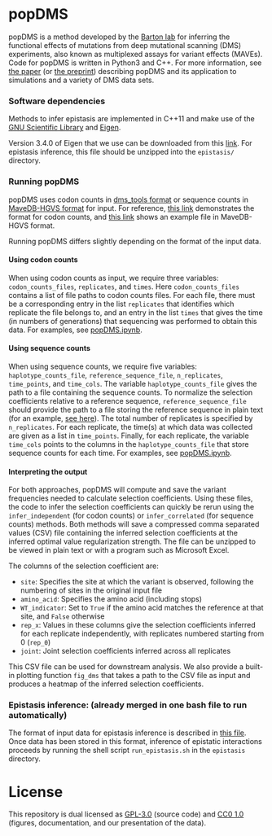 # popDMS

popDMS is a method developed by the [Barton lab](https://bartonlab.github.io) for inferring the functional effects of mutations from deep mutational scanning (DMS) experiments, also known as multiplexed assays for variant effects (MAVEs). Code for popDMS is written in Python3 and C++. For more information, see [the paper](https://doi.org/10.1093/bioinformatics/btae499) (or [the preprint](https://www.biorxiv.org/content/10.1101/2024.01.29.577759v1)) describing popDMS and its application to simulations and a variety of DMS data sets.

### Software dependencies

Methods to infer epistasis are implemented in C++11 and make use of the [GNU Scientific Library](https://www.gnu.org/software/gsl/) and [Eigen](https://eigen.tuxfamily.org/index.php?title=Main_Page).

Version 3.4.0 of Eigen that we use can be downloaded from this [link](https://gitlab.com/libeigen/eigen/-/archive/3.4.0/eigen-3.4.0.zip). For epistasis inference, this file should be unzipped into the `epistasis/` directory.


### Running popDMS

popDMS uses codon counts in [dms_tools format](http://jbloomlab.github.io/dms_tools/fileformats.html#deep-mutational-scanning-counts-file) or sequence counts in [MaveDB-HGVS format](https://www.mavedb.org/docs/mavehgvs/index.html) for input. For reference, [this link](https://github.com/bartonlab/paper-DMS-inference/blob/main/data/raw_data/FP16_DNA_codoncounts.csv) demonstrates the format for codon counts, and [this link](https://github.com/bartonlab/paper-DMS-inference/blob/main/data/raw_data/TpoR_nucleotide_counts.csv) shows an example file in MaveDB-HGVS format. 

Running popDMS differs slightly depending on the format of the input data.

#### Using codon counts

When using codon counts as input, we require three variables: `codon_counts_files`, `replicates`, and `times`. Here `codon_counts_files` contains a list of file paths to codon counts files. For each file, there must be a corresponding entry in the list `replicates` that identifies which replicate the file belongs to, and an entry in the list `times` that gives the time (in numbers of generations) that sequencing was performed to obtain this data. For examples, see [popDMS.ipynb](popDMS.ipynb).

#### Using sequence counts

When using sequence counts, we require five variables: `haplotype_counts_file`, `reference_sequence_file`, `n_replicates`, `time_points`, and `time_cols`. The variable `haplotype_counts_file` gives the path to a file containing the sequence counts. To normalize the selection coefficients relative to a reference sequence, `reference_sequence_file` should provide the path to a file storing the reference sequence in plain text (for an example, [see here](https://github.com/bartonlab/paper-DMS-inference/blob/main/data/raw_data/TpoR_reference_sequence.dat)). The total number of replicates is specified by `n_replicates`. For each replicate, the time(s) at which data was collected are given as a list in `time_points`. Finally, for each replicate, the variable `time_cols` points to the columns in the `haplotype_counts_file` that store sequence counts for each time. For examples, see [popDMS.ipynb](popDMS.ipynb).

#### Interpreting the output

For both approaches, popDMS will compute and save the variant frequencies needed to calculate selection coefficients. Using these files, the code to infer the selection coefficients can quickly be rerun using the `infer_independent` (for codon counts) or `infer_correlated` (for sequence counts) methods. Both methods will save a compressed comma separated values (CSV) file containing the inferred selection coefficients at the inferred optimal value regularization strength. The file can be unzipped to be viewed in plain text or with a program such as Microsoft Excel.

The columns of the selection coefficient are:
- `site`: Specifies the site at which the variant is observed, following the numbering of sites in the original input file
- `amino_acid`: Specifies the amino acid (including stops)
- `WT_indicator`: Set to `True` if the amino acid matches the reference at that site, and `False` otherwise
- `rep_x`: Values in these columns give the selection coefficients inferred for each replicate independently, with replicates numbered starting from 0 (`rep_0`)
- `joint`: Joint selection coefficients inferred across all replicates

This CSV file can be used for downstream analysis. We also provide a built-in plotting function `fig_dms` that takes a path to the CSV file as input and produces a heatmap of the inferred selection coefficients.


### Epistasis inference: (already merged in one bash file to run automatically)

The format of input data for epistasis inference is described in [this file](epistasis_inference/README_bash.txt). Once data has been stored in this format, inference of epistatic interactions proceeds by running the shell script `run_epistasis.sh` in the `epistasis` directory.


# License

This repository is dual licensed as [GPL-3.0](LICENSE-GPL) (source code) and [CC0 1.0](LICENSE-CC0) (figures, documentation, and our presentation of the data).
